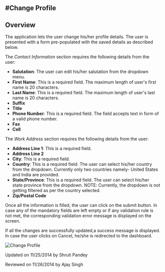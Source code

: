 ﻿#Change Profile
-------------------------

## Overview ##
The application lets the user change his/her profile details. The user is presented with a form pre-populated with the saved details as described below.

The *Contact Information* section requires the following details from the user:

* **Salutation**: The user can edit his/her salutation from the dropdown menu.
* **First Name**: This is a required field. The maximum length of user's first name is 20 characters.
* **Last Name**: This is a required field. The maximum length of user's last name is 20 characters.
* **Suffix**
* **Title**
* **Phone Number**: This is a required field. The field accepts text in form of a valid phone number.
* **Fax**
* **Cell**

The *Work Address* section requires the following details from the user:

* **Address Line 1**: This is a required field.
* **Address Line 2**
* **City**: This is a required field.
* **Country**: This is a required field. The user can select his/her country from the dropdown. Currently only two countries namely- United States and India are provided.
* **State/Province**: This is a required field. The user can select his/her state province from the dropdown. NOTE: Currently, the dropdown is not getting filtered as per the country selected.
* **Zip/Postal Code**

Once all the information is filled, the user can click on the submit button. In case any of the mandatory fields are left empty or if any validation rule is not met, the corresponding validation error message is displayed on the screen.

If all the changes are successfully updated,a success message is displayed. In case the user clicks on Cancel, he/she is redirected to the dashboard.

![Change Profile](/Protiviti.Boilerplate.Docs/images/userprofile/changeprofile.png)




<p class="updated">Updated on 11/25/2014 by Shruti Pandey</p>
<p class="reviewed">Reviewed on 11/26/2014 by Ajay Singh</p>